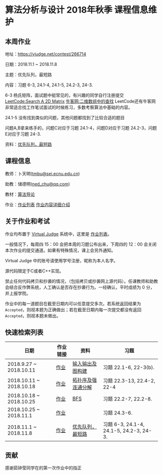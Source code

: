 # 算法分析与设计 2018年秋季 课程信息维护

## 本周作业
地址：https://vjudge.net/contest/266714

日期：2018.11.1 ~ 2018.11.8

主题：优先队列，最短路

内容：习题  6-3, 24.1-4, 24.1-5, 24.2-3, 24-3.

6-3 杨氏矩阵，面试题中挺常见的，有兴趣的同学自行注册提交 [LeetCode:Search A 2D Matrix](https://leetcode.com/problems/search-a-2d-matrix/)
 [牛客网:二维数组中的查找](https://www.nowcoder.com/ta/coding-interviews?page=1)
LeetCode还有牛客网非常适合找工作笔试面试的时候练习，多数考察算法中基础的内容。

24.1-5 没有找到类似的问题，其他问题都找到了比较合适的题目

问题A,B拿来练手的，问题C对应于习题 24.1-4，问题D对应于习题 24.2-3，问题E对应于习题 24-3.

资料：[优先队列，最短路](tutorial-on-PQ-SP.md)

## 课程信息
教师：卜天明(tmbu@sei.ecnu.edu.cn)

助教：储德明(ned_chu@qq.com)

教材：[算法导论](https://www.amazon.cn/dp/B00AK7BYJY/)

作业：[作业列表](https://vjudge.net/contest#category=all&running=0&title=&owner=seitraining) [作业内容详细介绍](./course-detail.md)

## 关于作业和考试
作业均布置于 [Virtual Judge](https://vjudge.net/) 系统中，这里是 [作业列表](https://vjudge.net/contest#category=all&running=0&title=&owner=seitraining)。

一般情况下，每周四 15：00 会把本周的习题公布出来，下周四的 12：00 会关闭本次作业的提交通道。如果有特殊情况，课上会另外通知。

Virtual Judge 中的账号请使用学号注册，昵称为本人名字。

源代码限定于C或者C++实现。

禁止任何代码拷贝和抄袭的情况，（包括拷贝或抄袭网上源代码）。任课教师和助教会结合反作弊系统，人工确认是否存在抄袭行为。一经确认，平时成绩为 0 分，并上报学院。

作业中的每一道题目在截至日期内可以任意提交多次。若系统返回结果为 `Accepted`，则视本题为正确做出；若在截至日期内每一次提交都没有返回 `Accepted`，则视本题未做出。

## 快速检索列表

日期 | 作业链接 | 资料 | 习题
------- | ------- | ------- | -------
2018.9.27 ~ 2018.10.11 | [作业](https://vjudge.net/contest/256823) | [输入输出及图构建](./tutorial-on-IO-graph-construction.md) | 习题 22.1-6, 22-3(b).
2018.10.11 ~ 2018.10.18 | [作业](https://vjudge.net/contest/260682) | [拓扑序及强连通分解](./tutorial-topo-SCC.md) | 习题 22.3-13, 22.4-2, 22-4
2018.10.18 ~ 2018.10.25 | [作业](https://vjudge.net/contest/262867) | [BFS](./tutorial-on-BFS.md) | 习题 22.2-7, 22.2-8.
2018.10.25 ~ 2018.11.1 | [作业](https://vjudge.net/contest/265008) |  | 习题 24.3-6. |
2018.11.1 ~ 2018.11.8 | [作业](https://vjudge.net/contest/266714) | [优先队列，最短路](tutorial-on-PQ-SP.md) | 习题  6-3, 24.1-4, 24.1-5, 24.2-3, 24-3.

## 贡献
感谢茹钟莹同学在的第一次作业中的指正